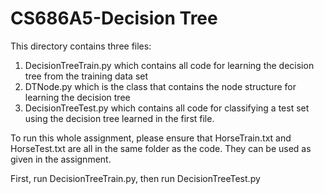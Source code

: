 # CS686A5-Decision Tree

This directory contains three files: 
1) DecisionTreeTrain.py which contains all code for learning the decision tree from the training data set
2) DTNode.py which is the class that contains the node structure for learning the decision tree
3) DecisionTreeTest.py which contains all code for classifying a test set using the decision tree learned in the first file.

To run this whole assignment, please ensure that HorseTrain.txt and HorseTest.txt are all in the same folder
as the code. They can be used as given in the assignment. 

First, run DecisionTreeTrain.py, then run DecisionTreeTest.py